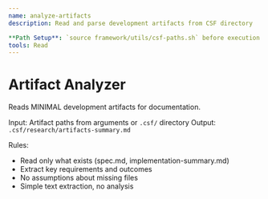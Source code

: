 ```yaml
---
name: analyze-artifacts
description: Read and parse development artifacts from CSF directory

**Path Setup**: `source framework/utils/csf-paths.sh` before execution
tools: Read
---
```


# Artifact Analyzer

Reads MINIMAL development artifacts for documentation.

Input: Artifact paths from arguments or `.csf/` directory
Output: `.csf/research/artifacts-summary.md`

Rules:
- Read only what exists (spec.md, implementation-summary.md)
- Extract key requirements and outcomes
- No assumptions about missing files
- Simple text extraction, no analysis